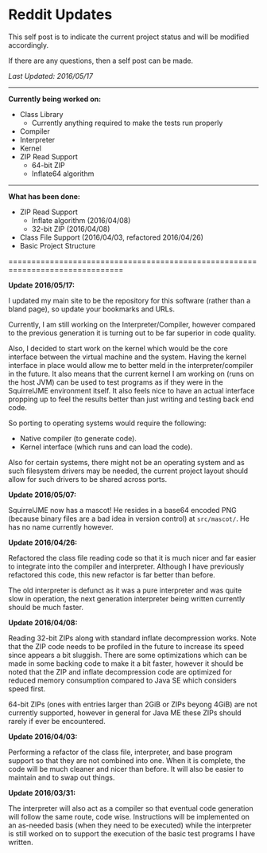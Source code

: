 # Reddit Updates

This self post is to indicate the current project status and will be modified
accordingly.

If there are any questions, then a self post can be made.

_Last Updated: 2016/05/17_

----

__Currently being worked on:__

 * Class Library
   * Currently anything required to make the tests run properly
 * Compiler
 * Interpreter
 * Kernel
 * ZIP Read Support
   * 64-bit ZIP
   * Inflate64 algorithm

----

__What has been done:__

 * ZIP Read Support
   * Inflate algorithm (2016/04/08)
   * 32-bit ZIP (2016/04/08)
 * Class File Support (2016/04/03, refactored 2016/04/26)
 * Basic Project Structure

===============================================================================

__Update 2016/05/17:__

I updated my main site to be the repository for this software (rather than a
bland page), so update your bookmarks and URLs.

Currently, I am still working on the Interpreter/Compiler, however compared to
the previous generation it is turning out to be far superior in code quality.

Also, I decided to start work on the kernel which would be the core interface
between the virtual machine and the system. Having the kernel interface in
place would allow me to better meld in the interpreter/compiler in the future.
It also means that the current kernel I am working on (runs on the host JVM)
can be used to test programs as if they were in the SquirrelJME environment
itself. It also feels nice to have an actual interface propping up to feel the
results better than just writing and testing back end code.

So porting to operating systems would require the following:

 * Native compiler (to generate code).
 * Kernel interface (which runs and can load the code).

Also for certain systems, there might not be an operating system and as such
filesystem drivers may be needed, the current project layout should allow for
such drivers to be shared across ports.

__Update 2016/05/07:__

SquirrelJME now has a mascot! He resides in a base64 encoded PNG (because
binary files are a bad idea in version control) at `src/mascot/`.
He has no name currently however.

__Update 2016/04/26:__

Refactored the class file reading code so that it is much nicer and far easier
to integrate into the compiler and interpreter. Although I have previously
refactored this code, this new refactor is far better than before.

The old interpreter is defunct as it was a pure interpreter and was quite slow
in operation, the next generation interpreter being written currently should be
much faster.

__Update 2016/04/08:__

Reading 32-bit ZIPs along with standard inflate decompression works. Note that
the ZIP code needs to be profiled in the future to increase its speed since
appears a bit sluggish. There are some optimizations which can be made in some
backing code to make it a bit faster, however it should be noted that the ZIP
and inflate decompression code are optimized for reduced memory consumption
compared to Java SE which considers speed first.

64-bit ZIPs (ones with entries larger than 2GiB or ZIPs beyong 4GiB) are not
currently supported, however in general for Java ME these ZIPs should rarely
if ever be encountered.

__Update 2016/04/03:__

Performing a refactor of the class file, interpreter, and base program support
so that they are not combined into one. When it is complete, the code will be
much cleaner and nicer than before. It will also be easier to maintain and to
swap out things.

__Update 2016/03/31:__

The interpreter will also act as a compiler so that eventual code generation
will follow the same route, code wise. Instructions will be implemented on an
as-needed basis (when they need to be executed) while the interpreter is still
worked on to support the execution of the basic test programs I have written.

